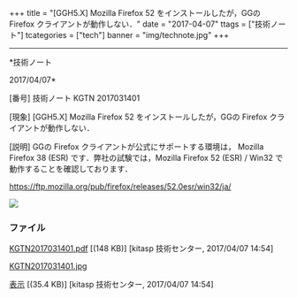 ﻿+++
title = "[GGH5.X] Mozilla Firefox 52 をインストールしたが，GGの Firefox クライアントが動作しない．"
date = "2017-04-07"
ttags = ["技術ノート"]
tcategories = ["tech"]
banner = "img/technote.jpg"
+++

-----------------------------------------------------------------------------------------------------------------------------

*技術ノート

2017/04/07*


[番号]
技術ノート KGTN 2017031401

[現象]
[GGH5.X] Mozilla Firefox 52 をインストールしたが，GGの Firefox
クライアントが動作しない．

[説明]
GGの Firefox クライアントが公式にサポートする環境は， Mozilla Firefox 38
(ESR) です．弊社の試験では，Mozilla Firefox 52 (ESR) / Win32
で動作することを確認しております．

<https://ftp.mozilla.org/pub/firefox/releases/52.0esr/win32/ja/>

![](http://techreport.kitasp.net/attachments/download/3349/KGTN2017031401.jpg)


### ファイル

 
 


[KGTN2017031401.pdf](http://techreport.kitasp.net/attachments/download/3348/KGTN2017031401.pdf)
 [(148 KB)] [kitasp 技術センター, 2017/04/07
14:54]

[KGTN2017031401.jpg](http://techreport.kitasp.net/attachments/download/3349/KGTN2017031401.jpg)

[表示](http://techreport.kitasp.net/attachments/3349/KGTN2017031401.jpg "表示")
 [(35.4 KB)] [kitasp 技術センター, 2017/04/07
14:54]


 


 


